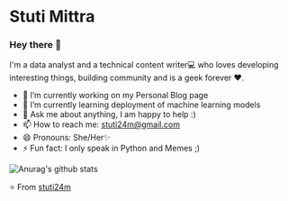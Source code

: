 # Stuti Mittra

### Hey there 👋
I'm a data analyst and a technical content writer💻 who loves developing interesting things, building community and is a geek forever ❤.




  - 🔭 I’m currently working on my Personal Blog page
  - 🌱 I’m currently learning deployment of machine learning models 
  - 💬 Ask me about anything, I am happy to help :)
  - 📫 How to reach me: stuti24m@gmail.com
  - 😄 Pronouns: She/Her✨
  - ⚡ Fun fact: I only speak in Python and Memes ;)
  
  
 ![Anurag's github stats](https://github-readme-stats.vercel.app/api?username=stuti24m&show_icons=true&theme=merko)
  

⭐ From <a href ="https://github.com/stuti24m" > stuti24m </a>
